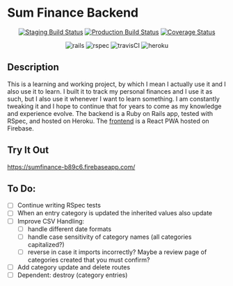 
# Sum Finance Backend
<p align="center">
  <a href="https://travis-ci.org/travisdock/sum-backend.svg?branch=staging"><img src="https://img.shields.io/travis/travisdock/sum-backend/production.svg?style=plastic&label=Staging+Build" alt="Staging Build Status"></a>
  <a href="https://travis-ci.org/travisdock/sum-backend.svg?branch=production"><img src="https://img.shields.io/travis/travisdock/sum-backend/production.svg?style=plastic&label=Production+Build" alt="Production Build Status"></a>
  <a href='https://coveralls.io/github/travisdock/sum-backend?branch=production'><img 
  src="https://img.shields.io/coveralls/travisdock/sum-backend/production.svg?style=plastic&label=Coveralls+Coverage" alt='Coverage Status' /></a>

</p>

<p align="center">
<img src="https://user-images.githubusercontent.com/36681963/46639201-cba21300-cb32-11e8-9db8-27cabb7ed5f0.jpg" alt="rails" title="Built with Ruby on Rails">
<img src="https://user-images.githubusercontent.com/36681963/46639336-5e42b200-cb33-11e8-87df-2b30f6c3deb1.jpg" alt="rspec" title="Tested with RSpec">
<img src="https://user-images.githubusercontent.com/36681963/46639150-84b41d80-cb32-11e8-88c5-a7903ffad743.jpg" alt="travisCI" title="Continuous Integration with Travis CI">
<img src="https://user-images.githubusercontent.com/36681963/46583393-29940500-ca24-11e8-948b-9fd2591490de.jpg" alt="heroku" title="Deployed on Heroku">
</p>

## Description
This is a learning and working project, by which I mean I actually use it and I also use it to learn. I built it to track my personal finances and I use it as such, but I also use it whenever I want to learn something.  I am constantly tweaking it and I hope to continue that for years to come as my knowledge and experience evolve. The backend is a Ruby on Rails app, tested with RSpec, and hosted on Heroku.
The [frontend](https://github.com/travisdock/sum-frontend) is a React PWA hosted on Firebase.

## Try It Out
https://sumfinance-b89c6.firebaseapp.com/

## To Do:
- [ ] Continue writing RSpec tests
- [ ] When an entry category is updated the inherited values also update
- [ ] Improve CSV Handling:
  - [ ] handle different date formats
  - [ ] handle case sensitivity of category names (all categories capitalized?)
  - [ ] reverse in case it imports incorrectly? Maybe a review page of categories created that you must confirm?
- [ ] Add category update and delete routes
- [ ] Dependent: destroy (category entries)
